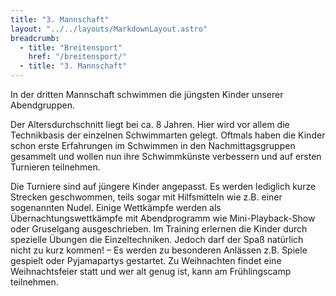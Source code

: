 ```yaml
---
title: "3. Mannschaft"
layout: "../../layouts/MarkdownLayout.astro"
breadcrumb:
  - title: "Breitensport"
    href: "/breitensport/"
  - title: "3. Mannschaft"
---
```


In der dritten Mannschaft schwimmen die jüngsten Kinder unserer Abendgruppen.

Der Altersdurchschnitt liegt bei ca. 8 Jahren.
Hier wird vor allem die Technikbasis der einzelnen Schwimmarten gelegt.
Oftmals haben die Kinder schon erste Erfahrungen im Schwimmen in den Nachmittagsgruppen gesammelt und wollen nun ihre Schwimmkünste verbessern und auf ersten Turnieren teilnehmen.

Die Turniere sind auf jüngere Kinder angepasst. Es werden lediglich kurze Strecken geschwommen, teils sogar mit Hilfsmitteln wie z.B. einer sogenannten Nudel. Einige Wettkämpfe werden als Übernachtungswettkämpfe mit Abendprogramm wie Mini-Playback-Show oder Gruselgang ausgeschrieben.
Im Training erlernen die Kinder durch spezielle Übungen die Einzeltechniken.
Jedoch darf der Spaß natürlich nicht zu kurz kommen! – Es werden zu besonderen Anlässen z.B. Spiele gespielt oder Pyjamapartys gestartet. Zu Weihnachten findet eine Weihnachtsfeier statt und wer alt genug ist, kann am Frühlingscamp teilnehmen.
